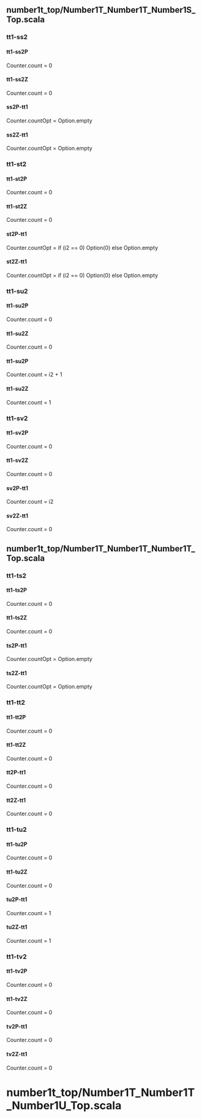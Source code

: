 ## number1t_top/Number1T_Number1T_Number1S_Top.scala
### tt1-ss2
#### tt1-ss2P
Counter.count = 0
#### tt1-ss2Z
Counter.count = 0
#### ss2P-tt1
Counter.countOpt = Option.empty
#### ss2Z-tt1
Counter.countOpt = Option.empty

### tt1-st2
#### tt1-st2P
Counter.count = 0
#### tt1-st2Z
Counter.count = 0
#### st2P-tt1
Counter.countOpt = if (i2 == 0) Option(0) else Option.empty
#### st2Z-tt1
Counter.countOpt = if (i2 == 0) Option(0) else Option.empty

### tt1-su2
#### tt1-su2P
Counter.count = 0
#### tt1-su2Z
Counter.count = 0
#### tt1-su2P
Counter.count = i2 + 1
#### tt1-su2Z
Counter.count = 1

### tt1-sv2
#### tt1-sv2P
Counter.count = 0
#### tt1-sv2Z
Counter.count = 0
#### sv2P-tt1
Counter.count = i2
#### sv2Z-tt1
Counter.count = 0

## number1t_top/Number1T_Number1T_Number1T_Top.scala
### tt1-ts2
#### tt1-ts2P
Counter.count = 0
#### tt1-ts2Z
Counter.count = 0
#### ts2P-tt1
Counter.countOpt = Option.empty
#### ts2Z-tt1
Counter.countOpt = Option.empty

### tt1-tt2
#### tt1-tt2P
Counter.count = 0
#### tt1-tt2Z
Counter.count = 0
#### tt2P-tt1
Counter.count = 0
#### tt2Z-tt1
Counter.count = 0

### tt1-tu2
#### tt1-tu2P
Counter.count = 0
#### tt1-tu2Z
Counter.count = 0
#### tu2P-tt1
Counter.count = 1
#### tu2Z-tt1
Counter.count = 1

### tt1-tv2
#### tt1-tv2P
Counter.count = 0
#### tt1-tv2Z
Counter.count = 0
#### tv2P-tt1
Counter.count = 0
#### tv2Z-tt1
Counter.count = 0

# number1t_top/Number1T_Number1T_Number1U_Top.scala